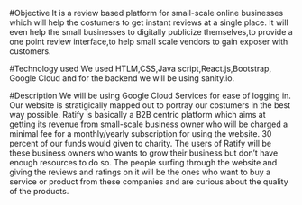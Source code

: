 #Objective
It is a review based platform for small-scale online businesses which will help the costumers
to get instant reviews at a single place. It will even help the small businesses to digitally
publicize themselves,to provide a one point review interface,to help small scale vendors to gain
exposer with customers.

#Technology used
We used HTLM,CSS,Java script,React.js,Bootstrap, Google Cloud and for the backend we will be using sanity.io.

#Description
We will be using Google Cloud Services for ease of logging in.
Our website is stratigically mapped out to portray our costumers in the best way possible.
Ratify is basically a B2B centric platform which aims at getting its revenue from small-scale
business owner who will be charged a minimal fee for a monthly/yearly subscription for using the
website. 30 percent of our funds would given to charity.
The users of Ratify will be these business owners who wants to grow their business but
don’t have enough resources to do so.
The people surfing through the website and giving the reviews and ratings on it will be
the ones who want to buy a service or product from these companies and are
curious about the quality of the products.
